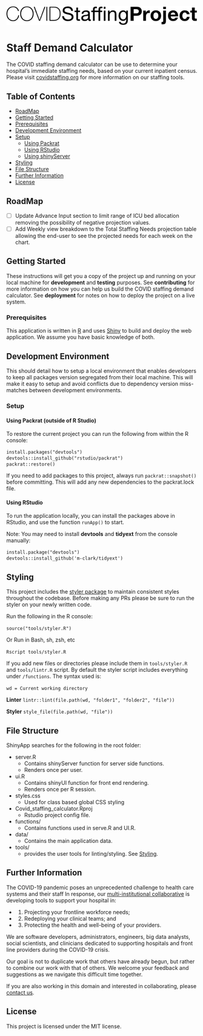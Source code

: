 [![COVID Staffing Project](logo-covid-staffing.png)](https://www.covidstaffing.org)

# Staff Demand Calculator

The COVID staffing demand calculator can be use to determine your hospital’s immediate staffing needs, based on your current inpatient census. Please visit [covidstaffing.org](https://www.covidstaffing.org/) for more information on our staffing tools.

## Table of Contents

- [RoadMap](#roadmap)
- [Getting Started](#getting-started)
- [Prerequisites](#prerequisites)
- [Development Environment](#development-environment)
- [Setup](#setup)
    - [Using Packrat](#using-packrat)
    - [Using RStudio](#using-rstudio)
    - [Using shinyServer](#using-shinyserver)
- [Styling](#styling)
- [File Structure](#file-structure)
- [Further Information](#further-information)
- [License](#license)

## RoadMap
- [ ] Update Advance Input section to limit range of ICU bed allocation removing the possibility of negative projection values.
- [ ] Add Weekly view breakdown to the Total Staffing Needs projection table allowing the end-user to see the projected needs for each week on the chart.

## Getting Started

These instructions will get you a copy of the project up and running on your local machine for **development** and **testing** purposes. See **contributing** for more information on how you can help us build the COVID staffing demand calculator. See **deployment** for notes on how to deploy the project on a live system.

### Prerequisites

This application is written in [R](https://www.r-project.org/) and uses [Shiny](https://github.com/rstudio/shiny) to build and deploy the web application.  We assume you have basic knowledge of both.

## Development Environment

This should detail how to setup a local environment that enables developers to keep all packages version segregated from their local machine. This will make it easy to setup and avoid conflicts due to dependency version miss-matches between development environments.   

### Setup

#### Using Packrat (outside of R Studio)

To restore the current project you can run the following from within the R console:

```
install.packages("devtools")
devtools::install_github("rstudio/packrat")
packrat::restore()
```

If you need to add packages to this project, always run `packrat::snapshot()` before committing. This will add any new dependencies to the packrat.lock file.

#### Using RStudio

To run the application locally, you can install the packages above in RStudio, and use the function `runApp()` to start.

Note: You may need to install **devtools** and **tidyext** from the console manually:
```
install.package("devtools")
devtools::install_github('m-clark/tidyext')
```

## Styling

This project includes the [styler package](https://github.com/r-lib/styler) to maintain consistent styles throughout the codebase. Before making any PRs please be sure to run the styler on your newly written code.

Run the following in the R console:

`source("tools/styler.R")`

Or Run in Bash, sh, zsh, etc

`Rscript tools/styler.R`

If you add new files or directories please include them in `tools/styler.R` and `tools/lintr.R` script. By default the styler script includes everything under `/functions`. The syntax used is:

`wd = Current working directory`

**Linter**
`lintr::lint(file.path(wd, "folder1", "folder2", "file"))`

**Styler**
`style_file(file.path(wd, "file"))`

## File Structure

ShinyApp searches for the following in the root folder:
- server.R
    - Contains shinyServer function for server side functions.
    - Renders once per user.
- ui.R
    - Contains shinyUI function for front end rendering.
    - Renders once per R session.
- styles.css
    - Used for class based global CSS styling
- Covid_staffing_calculator.Rproj
    - Rstudio project config file.
- functions/
    - Contains functions used in serve.R and UI.R.
- data/
    - Contains the main application data.
- tools/
    - provides the user tools for linting/styling. See [Styling](#styling).

## Further Information

The COVID-19 pandemic poses an unprecedented challenge to health care systems and their staff
In response, our [multi-institutional collaborative](https://www.covidstaffing.org/) is developing tools to support your hospital in:

- 1) Projecting your frontline workforce needs;
- 2) Redeploying your clinical teams; and
- 3) Protecting the health and well-being of your providers.

We are software developers, administrators, engineers, big data analysts, social scientists, and clinicians dedicated to supporting hospitals and front line providers during the COVID-19 crisis.

Our goal is not to duplicate work that others have already begun, but rather to combine our work with that of others. We welcome your feedback and suggestions as we navigate this difficult time together.

If you are also working in this domain and interested in collaborating, please [contact us](mailto:info@covidstaffing.org).

## License

This project is licensed under the MIT license.
